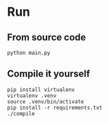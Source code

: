 # Run

## From source code

```
python main.py
```

## Compile it yourself

```
pip install virtualenv
virtualenv .venv
source .venv/bin/activate
pip install -r requirements.txt
./compile
```

